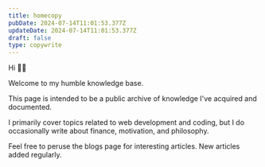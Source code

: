 ```yaml
---
title: homecopy
pubDate: 2024-07-14T11:01:53.377Z
updateDate: 2024-07-14T11:01:53.377Z
draft: false
type: copywrite
---
```


Hi 👋🏽

Welcome to my humble knowledge base.

This page is intended to be a public archive of knowledge I've acquired and documented.

I primarily cover topics related to web development and coding, but I do occasionally write about finance, motivation, and philosophy.

Feel free to peruse the blogs page for interesting articles. New articles added regularly.
